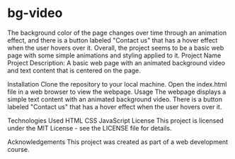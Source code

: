 # bg-video
The background color of the page changes over time through an animation effect, and there is a button labeled "Contact us" that has a hover effect when the user hovers over it. Overall, the project seems to be a basic web page with some simple animations and styling applied to it.
Project Name
Project Description: A basic web page with an animated background video and text content that is centered on the page.

Installation
Clone the repository to your local machine.
Open the index.html file in a web browser to view the webpage.
Usage
The webpage displays a simple text content with an animated background video. There is a button labeled "Contact us" that has a hover effect when the user hovers over it.

Technologies Used
HTML
CSS
JavaScript
License
This project is licensed under the MIT License - see the LICENSE file for details.

Acknowledgements
This project was created as part of a web development course.
